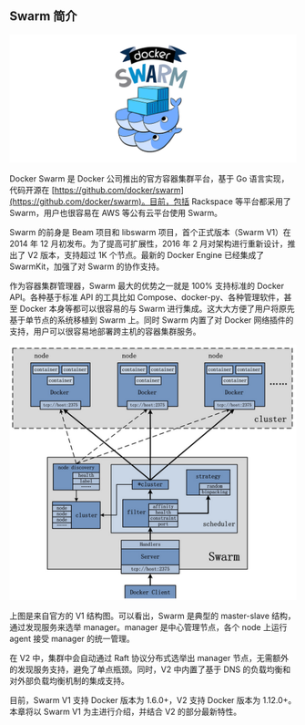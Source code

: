 ## Swarm 简介
![Docker Swarm](_images/docker_swarm.png)

Docker Swarm 是 Docker 公司推出的官方容器集群平台，基于 Go 语言实现，代码开源在 [https://github.com/docker/swarm](https://github.com/docker/swarm)。目前，包括 Rackspace 等平台都采用了 Swarm，用户也很容易在 AWS 等公有云平台使用 Swarm。

Swarm 的前身是 Beam 项目和 libswarm 项目，首个正式版本（Swarm V1）在 2014 年 12 月初发布。为了提高可扩展性，2016 年 2 月对架构进行重新设计，推出了 V2 版本，支持超过 1K 个节点。最新的 Docker Engine 已经集成了 SwarmKit，加强了对 Swarm 的协作支持。

作为容器集群管理器，Swarm 最大的优势之一就是 100% 支持标准的 Docker API。各种基于标准 API 的工具比如 Compose、docker-py、各种管理软件，甚至 Docker 本身等都可以很容易的与 Swarm 进行集成。这大大方便了用户将原先基于单节点的系统移植到 Swarm 上。同时 Swarm 内置了对 Docker 网络插件的支持，用户可以很容易地部署跨主机的容器集群服务。

![Swarm 基本结构图](_images/swarm.png)

上图是来自官方的 V1 结构图。可以看出，Swarm 是典型的 master-slave 结构，通过发现服务来选举 manager。manager 是中心管理节点，各个 node 上运行 agent 接受 manager 的统一管理。

在 V2 中，集群中会自动通过 Raft 协议分布式选举出 manager 节点，无需额外的发现服务支持，避免了单点瓶颈。同时，V2 中内置了基于 DNS 的负载均衡和对外部负载均衡机制的集成支持。

目前，Swarm V1 支持 Docker 版本为 1.6.0+，V2 支持 Docker 版本为 1.12.0+。本章将以 Swarm V1 为主进行介绍，并结合 V2 的部分最新特性。

